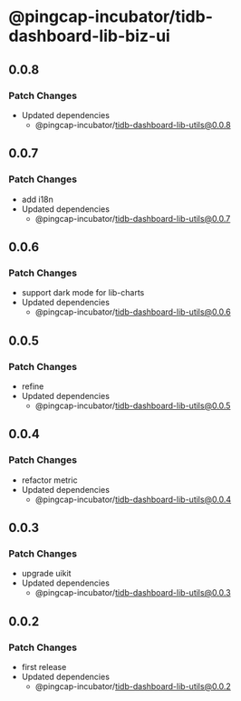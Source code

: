 # @pingcap-incubator/tidb-dashboard-lib-biz-ui

## 0.0.8

### Patch Changes

- Updated dependencies
  - @pingcap-incubator/tidb-dashboard-lib-utils@0.0.8

## 0.0.7

### Patch Changes

- add i18n
- Updated dependencies
  - @pingcap-incubator/tidb-dashboard-lib-utils@0.0.7

## 0.0.6

### Patch Changes

- support dark mode for lib-charts
- Updated dependencies
  - @pingcap-incubator/tidb-dashboard-lib-utils@0.0.6

## 0.0.5

### Patch Changes

- refine
- Updated dependencies
  - @pingcap-incubator/tidb-dashboard-lib-utils@0.0.5

## 0.0.4

### Patch Changes

- refactor metric
- Updated dependencies
  - @pingcap-incubator/tidb-dashboard-lib-utils@0.0.4

## 0.0.3

### Patch Changes

- upgrade uikit
- Updated dependencies
  - @pingcap-incubator/tidb-dashboard-lib-utils@0.0.3

## 0.0.2

### Patch Changes

- first release
- Updated dependencies
  - @pingcap-incubator/tidb-dashboard-lib-utils@0.0.2
